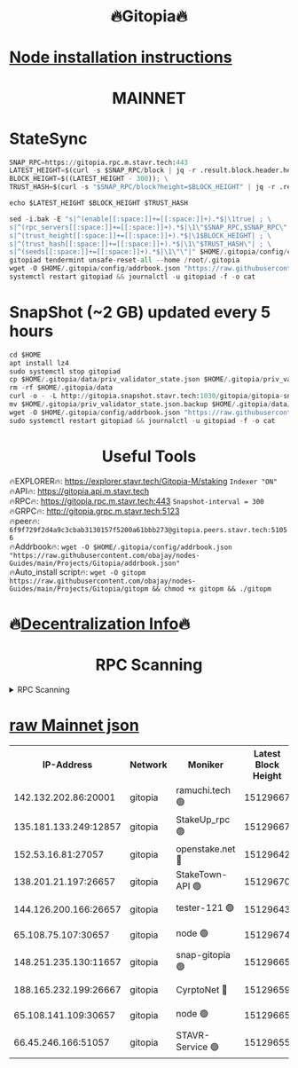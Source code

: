 <h1 align="center"> 🔥Gitopia🔥</h1>

[Node installation instructions](https://github.com/obajay/nodes-Guides/tree/main/Projects/Gitopia)
=

<h1 align="center"> MAINNET</h1>

# StateSync
```python
SNAP_RPC=https://gitopia.rpc.m.stavr.tech:443
LATEST_HEIGHT=$(curl -s $SNAP_RPC/block | jq -r .result.block.header.height); \
BLOCK_HEIGHT=$((LATEST_HEIGHT - 300)); \
TRUST_HASH=$(curl -s "$SNAP_RPC/block?height=$BLOCK_HEIGHT" | jq -r .result.block_id.hash)

echo $LATEST_HEIGHT $BLOCK_HEIGHT $TRUST_HASH

sed -i.bak -E "s|^(enable[[:space:]]+=[[:space:]]+).*$|\1true| ; \
s|^(rpc_servers[[:space:]]+=[[:space:]]+).*$|\1\"$SNAP_RPC,$SNAP_RPC\"| ; \
s|^(trust_height[[:space:]]+=[[:space:]]+).*$|\1$BLOCK_HEIGHT| ; \
s|^(trust_hash[[:space:]]+=[[:space:]]+).*$|\1\"$TRUST_HASH\"| ; \
s|^(seeds[[:space:]]+=[[:space:]]+).*$|\1\"\"|" $HOME/.gitopia/config/config.toml
gitopiad tendermint unsafe-reset-all --home /root/.gitopia
wget -O $HOME/.gitopia/config/addrbook.json "https://raw.githubusercontent.com/obajay/nodes-Guides/main/Projects/Gitopia/addrbook.json"
systemctl restart gitopiad && journalctl -u gitopiad -f -o cat
```
# SnapShot (~2 GB) updated every 5 hours
```python
cd $HOME
apt install lz4
sudo systemctl stop gitopiad
cp $HOME/.gitopia/data/priv_validator_state.json $HOME/.gitopia/priv_validator_state.json.backup
rm -rf $HOME/.gitopia/data
curl -o - -L http://gitopia.snapshot.stavr.tech:1030/gitopia/gitopia-snap.tar.lz4 | lz4 -c -d - | tar -x -C $HOME/.gitopia --strip-components 2
mv $HOME/.gitopia/priv_validator_state.json.backup $HOME/.gitopia/data/priv_validator_state.json
wget -O $HOME/.gitopia/config/addrbook.json "https://raw.githubusercontent.com/obajay/nodes-Guides/main/Projects/Gitopia/addrbook.json"
sudo systemctl restart gitopiad && journalctl -u gitopiad -f -o cat
```
 <h1 align="center"> Useful Tools</h1>

🔥EXPLORER🔥:      https://explorer.stavr.tech/Gitopia-M/staking  `Indexer "ON"` \
🔥API🔥: 			 		 https://gitopia.api.m.stavr.tech \
🔥RPC🔥:           https://gitopia.rpc.m.stavr.tech:443              `Snapshot-interval = 300` \
🔥GRPC🔥:          http://gitopia.grpc.m.stavr.tech:5123 \
🔥peer🔥:					 `6f9f729f2d4a9c3cbab3130157f5200a61bbb273@gitopia.peers.stavr.tech:51056` \
🔥Addrbook🔥:    ```wget -O $HOME/.gitopia/config/addrbook.json "https://raw.githubusercontent.com/obajay/nodes-Guides/main/Projects/Gitopia/addrbook.json"``` \
🔥Auto_install script🔥: ```wget -O gitopm https://raw.githubusercontent.com/obajay/nodes-Guides/main/Projects/Gitopia/gitopm && chmod +x gitopm && ./gitopm```

🔥[Decentralization Info](https://github.com/obajay/StateSync-snapshots/tree/main/Projects/Gitopia/Decentralization)🔥
=

<h1 align="center"> RPC Scanning</h1>

<details>
<summary>RPC Scanning</summary>

<h2 align="center"> We scan nodes in real time every 4 hours. And we provide the final result of RPC endpoints.
We cannot influence the operation of these nodes in any way. </h2>


```python
If Voting Power is higher than 0 --> then the Node is a validator of the network and may be subject to attack and be a potential threat to the chain.
```
```python
We marked such validators with a red symbol
```

</details>

[raw Mainnet json](https://rpc-check.gitopm.stavr.tech/gitopm/rpc-gitopm-result.json)
=

<table><tr><th>IP-Address</th><th>Network</th><th>Moniker</th><th>Latest Block Height</th><th>Earliest Block Height</th><th>Catching Up</th><th>Tx Index</th><th>Voting Power</th><th>Scan Time</th></tr><tr><td>142.132.202.86:20001</td><td>gitopia</td><td>ramuchi.tech 🟢</td><td>15129667</td><td>6548337</td><td>False</td><td>on</td><td>0</td><td>2024-03-11T01:21:34.148873303UTC</td></tr><tr><td>135.181.133.249:12857</td><td>gitopia</td><td>StakeUp_rpc 🟢</td><td>15129667</td><td>8010001</td><td>False</td><td>on</td><td>0</td><td>2024-03-11T01:21:34.473343032UTC</td></tr><tr><td>152.53.16.81:27057</td><td>gitopia</td><td>openstake.net 🔴</td><td>15129642</td><td>10455001</td><td>False</td><td>off</td><td>59386</td><td>2024-03-11T01:20:55.561952207UTC</td></tr><tr><td>138.201.21.197:26657</td><td>gitopia</td><td>StakeTown-API 🟢</td><td>15129670</td><td>12733501</td><td>False</td><td>on</td><td>0</td><td>2024-03-11T01:21:38.875352961UTC</td></tr><tr><td>144.126.200.166:26657</td><td>gitopia</td><td>tester-121 🟢</td><td>15129643</td><td>12832814</td><td>False</td><td>off</td><td>0</td><td>2024-03-11T01:20:57.893690116UTC</td></tr><tr><td>65.108.75.107:30657</td><td>gitopia</td><td>node 🟢</td><td>15129674</td><td>14269230</td><td>False</td><td>on</td><td>0</td><td>2024-03-11T01:21:45.305730594UTC</td></tr><tr><td>148.251.235.130:11657</td><td>gitopia</td><td>snap-gitopia 🟢</td><td>15129665</td><td>14941501</td><td>False</td><td>on</td><td>0</td><td>2024-03-11T01:21:31.877399183UTC</td></tr><tr><td>188.165.232.199:26667</td><td>gitopia</td><td>CyrptoNet 🔴</td><td>15129659</td><td>15044042</td><td>False</td><td>off</td><td>18672</td><td>2024-03-11T01:21:21.091976580UTC</td></tr><tr><td>65.108.141.109:30657</td><td>gitopia</td><td>node 🟢</td><td>15129665</td><td>15095965</td><td>False</td><td>on</td><td>0</td><td>2024-03-11T01:21:31.652265612UTC</td></tr><tr><td>66.45.246.166:51057</td><td>gitopia</td><td>STAVR-Service 🟢</td><td>15129655</td><td>15127001</td><td>False</td><td>on</td><td>0</td><td>2024-03-11T01:21:16.757674949UTC</td></tr></table>
